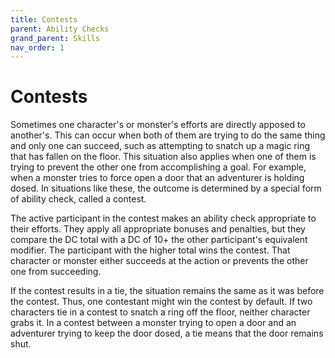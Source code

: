 ```yaml
---
title: Contests
parent: Ability Checks
grand_parent: Skills
nav_order: 1
---
```


# Contests
Sometimes one character's or monster's efforts are directly apposed to another's. This can occur when both of them are trying to do the same thing and only one can succeed, such as attempting to snatch up a magic ring that has fallen on the floor. This situation also applies when one of them is trying to prevent the other one from accomplishing a goal. For example, when a monster tries to force open a door that an adventurer is holding dosed. In situations like these, the outcome is determined by a special form of ability check, called a contest.

The active participant in the contest makes an ability check appropriate to their efforts. They apply all appropriate bonuses and penalties, but they compare the DC total with a DC of 10+ the other participant's equivalent modifier. The participant with the higher total wins the contest. That character or monster either succeeds
at the action or prevents the other one from succeeding.

If the contest results in a tie, the situation remains the same as it was before the contest. Thus, one contestant might win the contest by default. If two characters tie in a contest to snatch a ring off the floor, neither character grabs it. In a contest between a monster trying to open a door and an adventurer trying to keep the door dosed, a tie means that the door remains shut.

